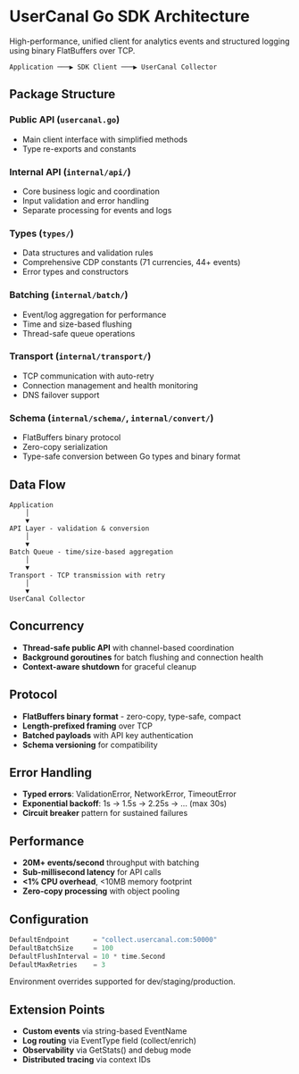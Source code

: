 # UserCanal Go SDK Architecture

High-performance, unified client for analytics events and structured logging using binary FlatBuffers over TCP.

```
Application ───▶ SDK Client ───▶ UserCanal Collector
```

## Package Structure

### Public API (`usercanal.go`)
- Main client interface with simplified methods
- Type re-exports and constants

### Internal API (`internal/api/`)
- Core business logic and coordination
- Input validation and error handling
- Separate processing for events and logs

### Types (`types/`)
- Data structures and validation rules
- Comprehensive CDP constants (71 currencies, 44+ events)
- Error types and constructors

### Batching (`internal/batch/`)
- Event/log aggregation for performance
- Time and size-based flushing
- Thread-safe queue operations

### Transport (`internal/transport/`)
- TCP communication with auto-retry
- Connection management and health monitoring
- DNS failover support

### Schema (`internal/schema/`, `internal/convert/`)
- FlatBuffers binary protocol
- Zero-copy serialization
- Type-safe conversion between Go types and binary format

## Data Flow

```
Application
    │
    ▼
API Layer - validation & conversion
    │
    ▼
Batch Queue - time/size-based aggregation
    │
    ▼
Transport - TCP transmission with retry
    │
    ▼
UserCanal Collector
```

## Concurrency

- **Thread-safe public API** with channel-based coordination
- **Background goroutines** for batch flushing and connection health
- **Context-aware shutdown** for graceful cleanup

## Protocol

- **FlatBuffers binary format** - zero-copy, type-safe, compact
- **Length-prefixed framing** over TCP
- **Batched payloads** with API key authentication
- **Schema versioning** for compatibility

## Error Handling

- **Typed errors**: ValidationError, NetworkError, TimeoutError
- **Exponential backoff**: 1s → 1.5s → 2.25s → ... (max 30s)
- **Circuit breaker** pattern for sustained failures

## Performance

- **20M+ events/second** throughput with batching
- **Sub-millisecond latency** for API calls
- **<1% CPU overhead**, <10MB memory footprint
- **Zero-copy processing** with object pooling

## Configuration

```go
DefaultEndpoint      = "collect.usercanal.com:50000"
DefaultBatchSize     = 100
DefaultFlushInterval = 10 * time.Second
DefaultMaxRetries    = 3
```

Environment overrides supported for dev/staging/production.

## Extension Points

- **Custom events** via string-based EventName
- **Log routing** via EventType field (collect/enrich)
- **Observability** via GetStats() and debug mode
- **Distributed tracing** via context IDs